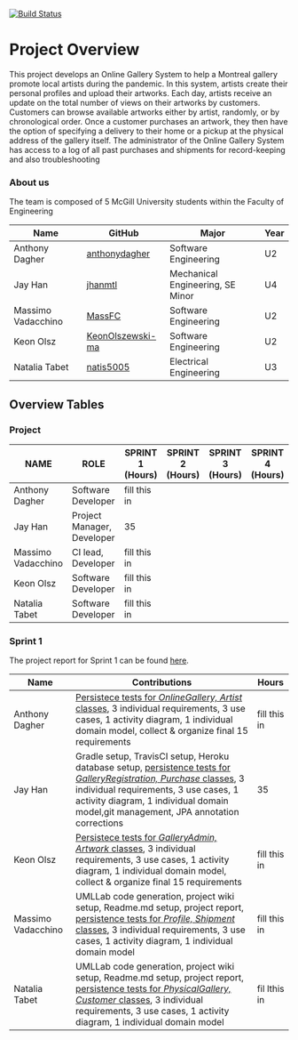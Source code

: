 [![Build Status](https://travis-ci.com/McGill-ECSE321-Fall2020/project-group-07.svg?token=uVygPvq8RcZYse4EpgeN&branch=master)](https://travis-ci.com/McGill-ECSE321-Fall2020/project-group-07)

# Project Overview
This project develops an Online Gallery System to help a Montreal gallery promote local artists during the pandemic. In this system, artists create their personal profiles and upload their artworks. Each day, artists receive an update on the total number of views on their artworks by customers. Customers can browse available artworks either by artist, randomly, or by chronological order. Once a customer purchases an artwork, they then have the option of specifying a delivery to their home or a pickup at the physical address of the gallery itself. The administrator of the Online Gallery System has access to a log of all past purchases and shipments for record-keeping and also troubleshooting

### About us
The team is composed of 5 McGill University students within the Faculty of Engineering

| Name | GitHub | Major | Year |
| ------------- | ------------- | ------------- | ------------- |
|Anthony Dagher | [anthonydagher](https://github.com/anthonydagher) | Software Engineering | U2 |
|Jay Han | [jhanmtl](https://github.com/jhanmtl) | Mechanical Engineering, SE Minor | U4 |
|Massimo Vadacchino  | [MassFC](https://github.com/MassFC) | Software Engineering | U2 |
|Keon Olsz| [KeonOlszewski-ma](https://github.com/KeonOlszewski) | Software Engineering | U2 |
|Natalia Tabet | [natis5005](https://github.com/natis5005) | Electrical Engineering | U3 |

## Overview Tables
### Project
| NAME                   | ROLE |  SPRINT 1 (Hours) | SPRINT 2 (Hours) | SPRINT 3 (Hours) | SPRINT 4 (Hours)|
|------------------------|------|-----------|----------|----------|----------|
| Anthony Dagher         | Software Developer       | fill this in  |   |   |          |
| Jay Han                |Project Manager, Developer| 35            |   |   |          |
| Massimo Vadacchino     | CI lead, Developer       | fill this in  |   |   |          |
| Keon Olsz              | Software Developer       | fill this in  |   |   |          |
| Natalia Tabet          | Software Developer       | fill this in  |   |   |          |

### Sprint 1

The project report for Sprint 1 can be found [here](https://github.com/McGill-ECSE321-Fall2020/project-group-07/wiki/Project-Report-(Sprint-1)).

| Name | Contributions | Hours |
| ------------- | ------------- | ------------- |
| Anthony Dagher| <ins>Persistece tests for _OnlineGallery, Artist_ classes</ins>, 3 individual requirements, 3 use cases, 1 activity diagram, 1 individual domain model, collect & organize final 15 requirements | fill this in|
| Jay Han| Gradle setup, TravisCI setup, Heroku database setup, <ins>persistence tests for _GalleryRegistration, Purchase_ classes</ins>, 3 individual requirements, 3 use cases, 1 activity diagram, 1 individual domain model,git management, JPA annotation corrections |35|
| Keon Olsz |<ins>Persistece tests for _GalleryAdmin, Artwork_ classes</ins>, 3 individual requirements, 3 use cases, 1 activity diagram, 1 individual domain model, collect & organize final 15 requirements | fill this in|
 |Massimo Vadacchino| UMLLab code generation, project wiki setup, Readme.md setup, project report, <ins>persistence tests for _Profile, Shipment_ classes</ins>, 3 individual requirements, 3 use cases, 1 activity diagram, 1 individual domain model | fill this in|
 | Natalia Tabet | UMLLab code generation, project wiki setup, Readme.md setup, project report, <ins>persistence tests for _PhysicalGallery, Customer_ classes</ins>, 3 individual requirements, 3 use cases, 1 activity diagram, 1 individual domain model | fil lthis in |
